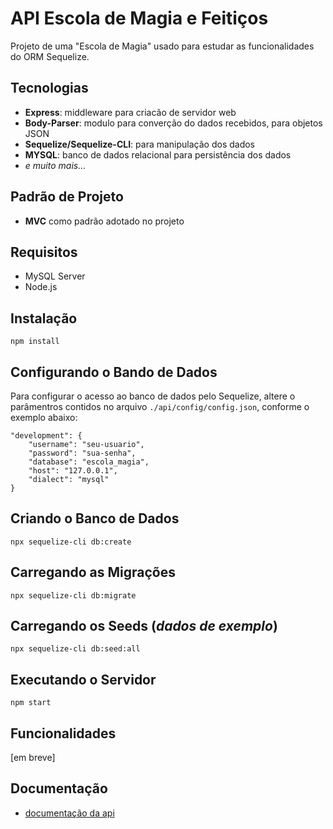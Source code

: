 # API Escola de Magia e Feitiços
Projeto de uma "Escola de Magia" usado para estudar as funcionalidades do ORM Sequelize.

## Tecnologias
- **Express**: middleware para criacão de servidor web
- **Body-Parser**: modulo para converção do dados recebidos, para objetos JSON
- **Sequelize/Sequelize-CLI**: para manipulação dos dados
- **MYSQL**: banco de dados relacional para persistência dos dados
- *e muito mais...*

## Padrão de Projeto
- **MVC** como padrão adotado no projeto

## Requisitos
- MySQL Server
- Node.js

## Instalação
```
npm install
```

## Configurando o Bando de Dados
Para configurar o acesso ao banco de dados pelo Sequelize, altere o parâmentros contidos no arquivo `./api/config/config.json`, conforme o exemplo abaixo:
```
"development": {
    "username": "seu-usuario",
    "password": "sua-senha",
    "database": "escola_magia",
    "host": "127.0.0.1",
    "dialect": "mysql"
}
```

## Criando o Banco de Dados
```
npx sequelize-cli db:create
```

## Carregando as Migrações
```
npx sequelize-cli db:migrate
```

## Carregando os Seeds (_dados de exemplo_)
```
npx sequelize-cli db:seed:all
```

## Executando o Servidor
```
npm start
```

## Funcionalidades
[em breve]

## Documentação
- [documentação da api](https://documenter.getpostman.com/view/22093498/2s93Jxs2S6)
